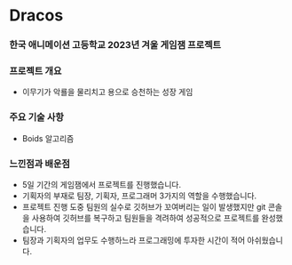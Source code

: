 # Dracos

### 한국 애니메이션 고등학교 2023년 겨울 게임잼 프로젝트

### 프로젝트 개요
+ 이무기가 악룔을 물리치고 용으로 승천하는 성장 게임

### 주요 기술 사항

+ Boids 알고리즘

### 느낀점과 배운점
+ 5일 기간의 게임잼에서 프로젝트를 진행했습니다.
+ 기획자의 부재로 팀장, 기획자, 프로그래머 3가지의 역할을 수행했습니다.
+ 프로젝트 진행 도중 팀원의 실수로 깃허브가 꼬여버리는 일이 발생했지만 git 콘솔을 사용하여 깃허브를 복구하고 팀원들을 격려하여 성공적으로 프로젝트를 완성했습니다.
+ 팀장과 기획자의 업무도 수행하느라 프로그래밍에 투자한 시간이 적어 아쉬웠습니다.
